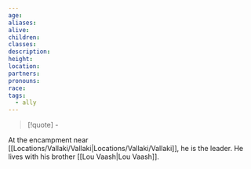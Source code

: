```yaml
---
age: 
aliases: 
alive: 
children: 
classes: 
description: 
height: 
location: 
partners: 
pronouns: 
race: 
tags:
  - ally
---
```


>[!quote] \-

At the encampment near [[Locations/Vallaki/Vallaki|Locations/Vallaki/Vallaki]], he is the leader. He lives with his brother [[Lou Vaash|Lou Vaash]].